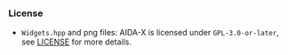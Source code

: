 
### License ###

- `Widgets.hpp` and png files:
        AIDA-X is licensed under `GPL-3.0-or-later`, see [LICENSE](LICENSE) for more details.